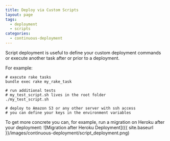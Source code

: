 ```yaml
---
title: Deploy via Custom Scripts
layout: page
tags:
  - deployment
  - scripts
categories:
  - continuous-deployment
---
```

Script deployment is useful to define your custom deployment commands or execute another task after or prior to a deployment.

For example:

```shell
# execute rake tasks
bundle exec rake my_rake_task

# run additional tests
# my_test_script.sh lives in the root folder
./my_test_script.sh

# deploy to Amazon S3 or any other server with ssh access
# you can define your keys in the environment variables
```

To get more concrete you can, for example, run a migration on Heroku after your deployment:
![Migration after Heroku Deployment]({{ site.baseurl }}/images/continuous-deployment/script_deployment.png)
